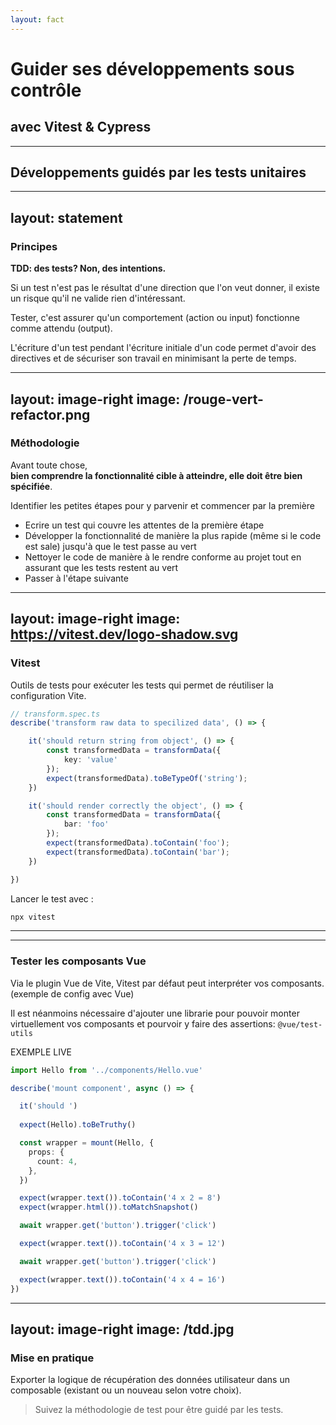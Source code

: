 ```yaml
---
layout: fact
---
```

# Guider ses développements sous contrôle

## avec Vitest & Cypress
---

## Développements guidés par les tests unitaires

---
layout: statement
---

### Principes

**TDD: des tests? Non, des intentions.**

<v-clicks fade>

Si un test n'est pas le résultat d'une direction que l'on veut donner, il existe un risque qu'il ne valide rien d'intéressant.

Tester, c'est assurer qu'un comportement (action ou input) fonctionne comme attendu (output).

L'écriture d'un test pendant l'écriture initiale d'un code permet d'avoir des directives et de sécuriser son travail en minimisant la perte de temps.

</v-clicks>

---
layout: image-right
image: /rouge-vert-refactor.png
---

### Méthodologie

Avant toute chose,  
**bien comprendre la fonctionnalité cible à atteindre, elle doit être bien spécifiée**.

Identifier les petites étapes pour y parvenir et commencer par la première

- Ecrire un test qui couvre les attentes de la première étape
- Développer la fonctionnalité de manière la plus rapide (même si le code est sale) jusqu'à que le test passe au vert
- Nettoyer le code de manière à le rendre conforme au projet tout en assurant que les tests restent au vert
- Passer à l'étape suivante
---
layout: image-right
image: https://vitest.dev/logo-shadow.svg
---

### Vitest <Reference to="https://vitest.dev" />

Outils de tests pour exécuter les tests qui permet de réutiliser la configuration Vite.

<style>
.shiki-container {
  --slidev-code-font-size: 10px;
  --slidev-code-line-height: 12px;
}
</style>

```ts
// transform.spec.ts
describe('transform raw data to specilized data', () => {

    it('should return string from object', () => {
        const transformedData = transformData({ 
            key: 'value' 
        });
        expect(transformedData).toBeTypeOf('string');
    })

    it('should render correctly the object', () => {
        const transformedData = transformData({ 
            bar: 'foo' 
        });
        expect(transformedData).toContain('foo');
        expect(transformedData).toContain('bar');
    })

})
```

Lancer le test avec :

```bash
npx vitest
```

---
---
### Tester les composants Vue

Via le plugin Vue de Vite, Vitest par défaut peut interpréter vos composants. (<Reference to="https://github.com/vitest-dev/vitest/blob/main/examples/vue/vitest.config.ts">exemple de config avec Vue</Reference>)

Il est néanmoins nécessaire d'ajouter une librarie pour pouvoir monter virtuellement vos composants et pourvoir y faire des assertions: `@vue/test-utils`

<Reference to="https://stackblitz.com/fork/github/vitest-dev/vitest/tree/main/examples/vue?initialPath=__vitest__" absolute>EXEMPLE LIVE</Reference>

<style>
.shiki-container {
  --slidev-code-font-size: 10px;
  --slidev-code-line-height: 12px;
}
</style>

```ts
import Hello from '../components/Hello.vue'

describe('mount component', async () => {

  it('should ')
    
  expect(Hello).toBeTruthy()

  const wrapper = mount(Hello, {
    props: {
      count: 4,
    },
  })

  expect(wrapper.text()).toContain('4 x 2 = 8')
  expect(wrapper.html()).toMatchSnapshot()

  await wrapper.get('button').trigger('click')

  expect(wrapper.text()).toContain('4 x 3 = 12')

  await wrapper.get('button').trigger('click')

  expect(wrapper.text()).toContain('4 x 4 = 16')
})
```
---
layout: image-right
image: /tdd.jpg
---
### Mise en pratique

<p text-xl>

Exporter la logique de récupération des données utilisateur dans un composable (existant ou un nouveau selon votre choix).


</p>

> Suivez la méthodologie de test pour être guidé par les tests.